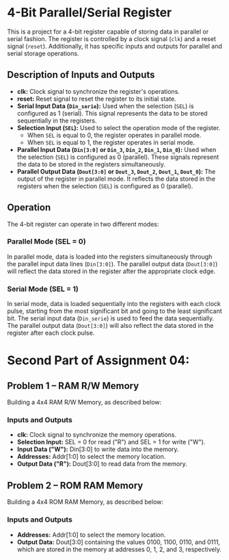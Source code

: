 # 4-Bit Parallel/Serial Register


This is a project for a 4-bit register capable of storing data in parallel or serial fashion. The register is controlled by a clock signal (`clk`) and a reset signal (`reset`). Additionally, it has specific inputs and outputs for parallel and serial storage operations.

## Description of Inputs and Outputs

- **clk:** Clock signal to synchronize the register's operations.
- **reset:** Reset signal to reset the register to its initial state.
- **Serial Input Data (`Din_serie`):** Used when the selection (`SEL`) is configured as 1 (serial). This signal represents the data to be stored sequentially in the registers.
- **Selection Input (`SEL`):** Used to select the operation mode of the register.
  - When `SEL` is equal to 0, the register operates in parallel mode.
  - When `SEL` is equal to 1, the register operates in serial mode.
- **Parallel Input Data (`Din[3:0]` or `Din_3`, `Din_2`, `Din_1`, `Din_0`):** Used when the selection (`SEL`) is configured as 0 (parallel). These signals represent the data to be stored in the registers simultaneously.
- **Parallel Output Data (`Dout[3:0]` or `Dout_3`, `Dout_2`, `Dout_1`, `Dout_0`):** The output of the register in parallel mode. It reflects the data stored in the registers when the selection (`SEL`) is configured as 0 (parallel).

## Operation

The 4-bit register can operate in two different modes:

### Parallel Mode (SEL = 0)

In parallel mode, data is loaded into the registers simultaneously through the parallel input data lines (`Din[3:0]`). The parallel output data (`Dout[3:0]`) will reflect the data stored in the register after the appropriate clock edge.

### Serial Mode (SEL = 1)

In serial mode, data is loaded sequentially into the registers with each clock pulse, starting from the most significant bit and going to the least significant bit. The serial input data (`Din_serie`) is used to feed the data sequentially. The parallel output data (`Dout[3:0]`) will also reflect the data stored in the register after each clock pulse.

# Second Part of Assignment 04:

## Problem 1 – RAM R/W Memory

Building a 4x4 RAM R/W Memory, as described below:

### Inputs and Outputs

- **clk:** Clock signal to synchronize the memory operations.
- **Selection Input:** SEL = 0 for read ("R") and SEL = 1 for write ("W").
- **Input Data ("W"):** Din[3:0] to write data into the memory.
- **Addresses:** Addr[1:0] to select the memory location.
- **Output Data ("R"):** Dout[3:0] to read data from the memory.

## Problem 2 – ROM RAM Memory

Building a 4x4 ROM RAM Memory, as described below:

### Inputs and Outputs

- **Addresses:** Addr[1:0] to select the memory location.
- **Output Data:** Dout[3:0] containing the values 0100, 1100, 0110, and 0111, which are stored in the memory at addresses 0, 1, 2, and 3, respectively.
